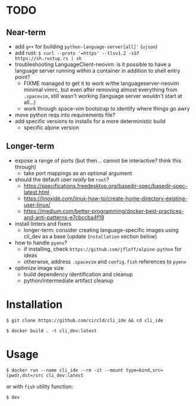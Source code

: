 # TODO

## Near-term

*   add `g++` for building `python-language-server[all]'` (`ujson`)
*   add rust: `$ curl --proto '=https' --tlsv1.2 -sSf https://sh.rustup.rs | sh`
*   troubleshooting LanguageClient-neovim: is it possible to have a language server running *within* a container in addition to shell entry point?
    *   FIXME managed to get it to work w/the languageserver-neovim minimal vimrc, but even after removing almost everything from `.spacevim`, still wasn't working (language server wouldn't start at all...)
    *   work through space-vim bootstrap to identify where things go awry
*   move python reqs into requirements file?
*   add specific versions to installs for a more deterministic build
    *   specific alpine version

## Longer-term

*   expose a range of ports (but then... cannot be interactive? think this through)
    *   take port mappings as an optional argument
*   should the default user *really* be `root`?
    *   https://specifications.freedesktop.org/basedir-spec/basedir-spec-latest.html
    *   https://linoxide.com/linux-how-to/create-home-directory-existing-user-linux/
    *   https://medium.com/better-programming/docker-best-practices-and-anti-patterns-e7cbccba4f19
*   install linters and fixers
    *   longer-term: consider creating language-specific images using cli_dev as a base (update `Installation` section below)
*   how to handle `pyenv`?
    *   if installing, check `https://github.com/jfloff/alpine-python` for ideas
    *   otherwise, address `.spacevim` and `config.fish` references to `pyenv`
*   optimize image size
    *   build dependency identification and cleanup
    *   python/intermediate artifact cleanup

# Installation

`$ git clone https://github.com/circld/cli_ide && cd cli_ide`

`$ docker build . -t cli_dev:latest`

# Usage

`$ docker run --name cli_ide --rm -it --mount type=bind,src=(pwd),dst=/src cli_dev:latest`

or with `fish` utility function:

`$ dev`

